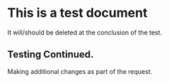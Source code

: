# This is a test document

It will/should be deleted at the conclusion of the test.

## Testing Continued.

Making additional changes as part of the request.